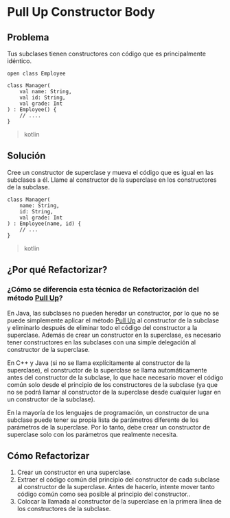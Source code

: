 # Pull Up Constructor Body

## Problema
Tus subclases tienen constructores con código que es principalmente idéntico.

```  
open class Employee

class Manager(
    val name: String,
    val id: String,
    val grade: Int
) : Employee() {
    // .... 
}
```
>kotlin

## Solución
Cree un constructor de superclase y mueva el código que es igual en las subclases a él. Llame al constructor de la superclase en los constructores de la subclase.

``` 
class Manager(
    name: String,
    id: String,
    val grade: Int
) : Employee(name, id) {
    // ...
}

```
>kotlin
> 
## ¿Por qué Refactorizar?
### ¿Cómo se diferencia esta técnica de Refactorización del método [Pull Up](https://github.com/IES-Rafael-Alberti/EDES-P4.3.1-Refactoring/blob/123-refactoring-dealing-with-generalization-pull-up-method/RefactoringPattern/Pull-up-Method.md)?

En Java, las subclases no pueden heredar un constructor, por lo que no se puede simplemente aplicar el método [Pull Up](https://github.com/IES-Rafael-Alberti/EDES-P4.3.1-Refactoring/blob/123-refactoring-dealing-with-generalization-pull-up-method/RefactoringPattern/Pull-up-Method.md) al constructor de la subclase y eliminarlo después de eliminar todo el código del constructor a la superclase. Además de crear un constructor en la superclase, es necesario tener constructores en las subclases con una simple delegación al constructor de la superclase.

En C++ y Java (si no se llama explícitamente al constructor de la superclase), el constructor de la superclase se llama automáticamente antes del constructor de la subclase, lo que hace necesario mover el código común solo desde el principio de los constructores de la subclase (ya que no se podrá llamar al constructor de la superclase desde cualquier lugar en un constructor de la subclase).

En la mayoría de los lenguajes de programación, un constructor de una subclase puede tener su propia lista de parámetros diferente de los parámetros de la superclase. Por lo tanto, debe crear un constructor de superclase solo con los parámetros que realmente necesita.

## Cómo Refactorizar

1. Crear un constructor en una superclase.
2. Extraer el código común del principio del constructor de cada subclase al constructor de la superclase. Antes de hacerlo, intente mover tanto código común como sea posible al principio del constructor..
3. Colocar la llamada al constructor de la superclase en la primera línea de los constructores de la subclase.
